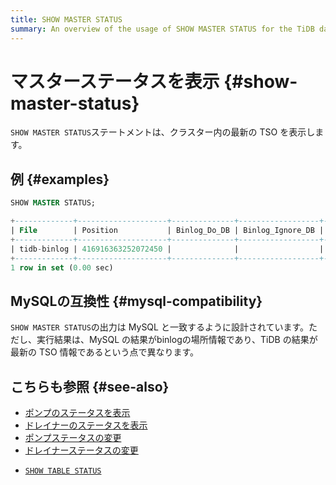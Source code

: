 ```yaml
---
title: SHOW MASTER STATUS
summary: An overview of the usage of SHOW MASTER STATUS for the TiDB database.
---
```


# マスターステータスを表示 {#show-master-status}

`SHOW MASTER STATUS`ステートメントは、クラスター内の最新の TSO を表示します。

## 例 {#examples}

```sql
SHOW MASTER STATUS;
```

```sql
+-------------+--------------------+--------------+------------------+-------------------+
| File        | Position           | Binlog_Do_DB | Binlog_Ignore_DB | Executed_Gtid_Set |
+-------------+--------------------+--------------+------------------+-------------------+
| tidb-binlog | 416916363252072450 |              |                  |                   |
+-------------+--------------------+--------------+------------------+-------------------+
1 row in set (0.00 sec)
```

## MySQLの互換性 {#mysql-compatibility}

`SHOW MASTER STATUS`の出力は MySQL と一致するように設計されています。ただし、実行結果は、MySQL の結果がbinlogの場所情報であり、TiDB の結果が最新の TSO 情報であるという点で異なります。

## こちらも参照 {#see-also}

<CustomContent platform="tidb">

-   [ポンプのステータスを表示](/sql-statements/sql-statement-show-pump-status.md)
-   [ドレイナーのステータスを表示](/sql-statements/sql-statement-show-drainer-status.md)
-   [ポンプステータスの変更](/sql-statements/sql-statement-change-pump.md)
-   [ドレイナーステータスの変更](/sql-statements/sql-statement-change-drainer.md)

</CustomContent>

<CustomContent platform="tidb-cloud">

-   [`SHOW TABLE STATUS`](/sql-statements/sql-statement-show-table-status.md)

</CustomContent>
